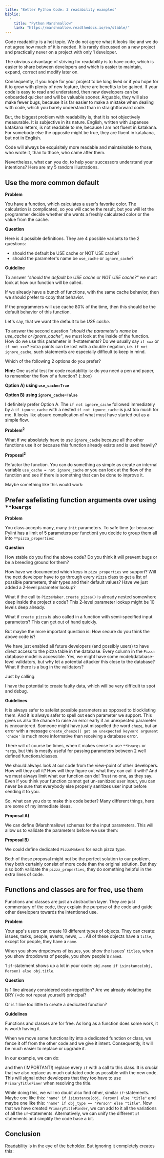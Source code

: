 ```yaml
---
title: "Better Python Code: 3 readability examples"
biblio:
  -
    title: "Python Marshmallow"
    link: "https://marshmallow.readthedocs.io/en/stable/"
---
```


Code readability is a hot topic. We do not agree what it looks like and we do not agree how much of it is needed. It is rarely discussed on a new project and practically never on a project with only 1 developer. 

The obvious advantage of striving for readability is to have code, which is easier to share between developers and which is easier to maintain, expand, correct and modify later on.

Consequently, if you hope for your project to be long lived or if you hope for it to grow with plenty of new feature, there are benefits to be gained. If your code is easy to read and understand, then new developers can be onboarded quicker and will be valuable sooner. Arguable, they will also make fewer bugs, because it is far easier to make a mistake when dealing with code, which you barely understand than in straightforward code.  

But, the biggest problem with readability is, that it is not objectively measurable. It is subjective in its nature. English, written with Japanese katakana letters, is not readable to me, because I am not fluent in katakana. For somebody else the opposite might be true, they are fluent in katakana, but not in English.

Code will always be exquisitely more readable and maintainable to those, who wrote it, than to those, who came after them.

Nevertheless, what can you do, to help your successors understand your intentions? Here are my 5 random illustrations.

## Use the more common default

**Problem** 

You have a function, which calculates a user's favorite color. The calculation is complicated, so you will cache the result, but you will let the programmer decide whether she wants a freshly calculated color or the value from the cache. 

**Question**

Here is 4 possible definitions. They are 4 possible variants to the 2 questions:
- should the default be USE cache or NOT USE cache?
- should the parameter's name be `use_cache` or `ignore_cache`?

<script src="https://gist.github.com/inesp/76978a498e33e238776c4d01f82f0459.js"></script>

**Guideline**

To answer *"should the default be USE cache or NOT USE cache?"* we must look at how our function will be called. 

If we already have a bunch of functions, with the same cache behavior, then we should prefer to copy that behavior.

If the programmers will use cache 80% of the time, then this should be the default behavior of this function.

Let's say, that we want the default to be *USE cache*.

To answer the second question *"should the parameter's name be use_cache or ignore_cache"*, we must look at the inside of the function. How do we use this parameter in if-statements? Do we usually say `if xxx` or `if not xxx`? Extra points can be lost with a double negation, i.e. `if not ignore_cache`, such statements are especially difficult to keep in mind.

Which of the following 2 options do you prefer?

**Hint:** One useful test for code readability is: do you need a pen and paper, to remember the flow of a function?
{:.box}

**Option A) using `use_cache=True`**

<script src="https://gist.github.com/inesp/d269d2d4e6f13d225bd993c26ac4fd76.js"></script>

**Option B) using `ignore_cache=False`**

<script src="https://gist.github.com/inesp/7c806216c188a14c5f85b9665f59a3e8.js"></script>

I definitely prefer Option A. The `if not ignore_cache` followed immediately by a `if ignore_cache` with a nested `if not ignore_cache` is just too much for me. It looks like absurd complication of what must have started out as a simple flow.

**Problem<sup>2</sup>**

What if we absolutely have to use `ignore_cache` because all the other functions use it or because this function already exists and is used heavily?

**Proposal<sup>2</sup>**

Refactor the function. You can do something as simple as create an internal variable `use_cache = not ignore_cache` or you can look at the flow of the function and see if there is something that can be done to improve it.

Maybe something like this would work:

<script src="https://gist.github.com/inesp/609db41a4b8757e7d3d51360713b7849.js"></script>

## Prefer safelisting function arguments over using `**kwargs`

**Problem**

You class accepts many, many `init` parameters. To safe time (or because Pylint has a limit of 5 parameters per function) you decide to group them all into `**pizza_properties`:

<script src="https://gist.github.com/inesp/a085ff7ca1f52e7a015fefa05ce83827.js"></script>

**Question**

How stable do you find the above code? Do you think it will prevent bugs or be a breeding ground for them? 

How have we documented which keys in `piza_properties` we support? Will the next developer have to go through every `Pizza` class to get a list of possible parameters, their types and their default values? Have we just added a 2-level parameter lookup?

What if the call to `PizzaMaker.create_pizaa()` is already nested somewhere deep inside the project's code? This 2-level parameter lookup might be 10 levels deep already.

What if `create_pizza` is also called in a function with semi-specified input parameters? This can get out of hand quickly.

But maybe the more important question is: How secure do you think the above code is?

We have just enabled all future developers (and possibly users) to have direct access to the pizza table in the database. Every column in the `Pizza` database model is accessible. Yes, we might have some model/database-level validators, but why let a potential attacker this close to the database? What if there is a bug in the validators?

Just by calling:

<script src="https://gist.github.com/inesp/a909c0565bbeb0f6a66d8d019489f7a5.js"></script>

I have the potential to create faulty data, which will be very difficult to spot and debug.

**Guidelines**

It is always safer to safelist possible parameters as opposed to blocklisting them. And it is always safer to spell out each parameter we support. This gives us also the chance to raise an error early if an unexpected parameter is encountered. Someone might have just misspelled the word `cheze`, but an error with a message `create_cheeze() got an unexpected keyword argument 'cheze'` is much more informative than receiving a database error.

There will of course be times, when it makes sense to use `**kwargs` or `*args`, but this is mostly useful for passing parameters between 2 well defined functions/classes.  

We should always look at our code from the view-point of other developers. How will they call it? How will they figure out what they can call it with? And we must always limit what our function can do! Trust no one, as they say. Even if you think your function cannot get un-sanitized user input, you can never be sure that everybody else properly sanitizes user input before sending it to you.

So, what can you do to make this code better? Many different things, here are some of my immediate ideas. 

**Proposal A)**

We can define (Marshmallow) schemas for the input parameters. This will allow us to validate the parameters before we use them:

<script src="https://gist.github.com/inesp/6efa458b76c13e96dbd009d02aa560f8.js"></script>

**Proposal B)**

We could define dedicated `PizzaMaker`s for each pizza type.

<script src="https://gist.github.com/inesp/44ef0e01989f7af8e7f9b474e88df6fd.js"></script>

Both of these proposal might not be the perfect solution to our problem, they both certainly consist of more code than the original solution. But they also both validate the `pizza_properties`, they do something helpful in the extra lines of code.

## Functions and classes are for free, use them

Functions and classes are just an abstraction layer. They are just commentary of the code, they explain the purpose of the code and guide other developers towards the intentioned use. 

**Problem**

Your app's users can create 10 different types of objects. They can create: issues, tasks, people, events, news, ... . All of these objects have a `title`, except for people, they have a `name`. 

When you show dropdowns of issues, you show the issues' `title`s, when you show dropdowns of people, you show people's `name`s.

1 `if`-statement shows up a lot in your code: `obj.name if isinstance(obj, Person) else obj.title`.

**Question**

Is 1 line already considered code-repetition? Are we already violating the DRY (=do not repeat yourself)  principal?

Or is 1 line too little to create a dedicated function?

**Guidelines**

Functions and classes are for free. As long as a function does some work, it is worth having it.

When we move some functionality into a dedicated function or class, we fence it off from the other code and we give it intent. Consequently, it will be much easier to replace or upgrade it. 

In our example, we can do: 

<script src="https://gist.github.com/inesp/b67ec7347be4246678573aa21b1901fb.js"></script>

and then (IMPORTANT!) replace every `if` with a call to this class. It is crucial that we also replace as much outdated code as possible with the new code. This will signal other developers that they too have to use `PrimaryTitleFiner` when resolving the title.

While doing this, we will no doubt also find other, similar `if`-statements. Maybe one like this: `"name" if isinstance(obj, Person) else "title"` and maybe one like this: `"name" if obj_type == "Person" else "title"`. Now that we have created `PrimaryTitleFinder`, we can add to it all the variations of all the `if`-statements. Alternatively, we can unify the different `if` statements and simplify the code base a bit.

## Conclusion

Readability is in the eye of the beholder. But ignoring it completely creates this:

<socialized ap building>


